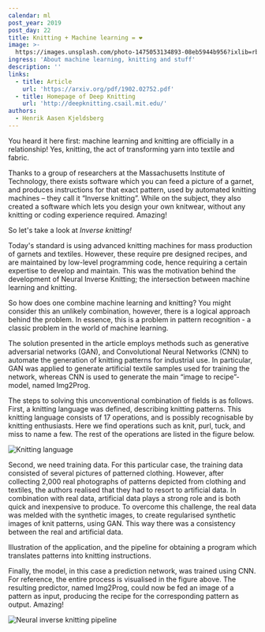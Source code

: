 ```yaml
---
calendar: ml
post_year: 2019
post_day: 22
title: Knitting + Machine learning = ❤️
image: >-
  https://images.unsplash.com/photo-1475053134893-08eb5944b956?ixlib=rb-1.2.1&auto=format&fit=crop&w=2100&q=80
ingress: 'About machine learning, knitting and stuff'
description: ''
links:
  - title: Article
    url: 'https://arxiv.org/pdf/1902.02752.pdf'
  - title: Homepage of Deep Knitting
    url: 'http://deepknitting.csail.mit.edu/'
authors:
  - Henrik Aasen Kjeldsberg
---
```

You heard it here first: machine learning and knitting are officially in a relationship! Yes, knitting, the act of transforming yarn into textile and fabric.

Thanks to a group of researchers at the Massachusetts Institute of Technology, there exists software which you can feed a picture of a garnet, and produces instructions for that exact pattern, used by automated knitting machines – they call it “Inverse knitting”. While on the subject, they also created a software which lets you design your own knitwear, without any knitting or coding experience required. Amazing!

So let's take a look at _Inverse knitting!_  

Today's standard is using advanced knitting machines for mass production of garnets and textiles. However, these require pre designed recipes, and are maintained by low-level programming code, hence requiring a certain expertise to develop and maintain. This was the motivation behind the development of Neural Inverse Knitting; the intersection between machine learning and knitting. 

So how does one combine machine learning and knitting? You might consider this an unlikely combination, however, there is a logical approach behind the problem. In essence, this is a problem in pattern recognition - a classic problem in the world of machine learning.

The solution presented in the article employs methods such as generative adversarial networks (GAN), and Convolutional Neural Networks (CNN) to automate the generation of knitting patterns for industrial use. In particular, GAN was applied to generate artificial textile samples used for training the network, whereas CNN is used to generate the main “image to recipe”-model, named Img2Prog.

The steps to solving this unconventional combination of fields is as follows. First, a knitting language was defined, describing knitting patterns. This knitting language consists of 17 operations, and is possibly recognisable by knitting enthusiasts. Here we find operations such as knit, purl, tuck, and miss to name a few. The rest of the operations are listed in the figure below.

![Knitting language](https://i.ibb.co/THbgRB8/knit0.png)

Second, we need training data. For this particular case, the training data consisted of several pictures of patterned clothing. However, after collecting 2,000 real photographs of patterns depicted from clothing and textiles, the authors realised that they had to resort to artificial data. In combination with real data, artificial data plays a strong role and is both quick and inexpensive to produce. To overcome this challenge, the real data was melded with the synthetic images, to create regularised synthetic images of knit patterns, using GAN. This way there was a consistency between the real and artificial data. 

Illustration of the application, and the pipeline for obtaining a program which translates patterns into knitting instructions. 

Finally, the model, in this case a prediction network, was trained using CNN. For reference, the entire process is visualised in the figure above. The resulting predictor, named Img2Prog, could now be fed an image of a  pattern as input, producing the recipe for the corresponding pattern as output. Amazing!

![Neural inverse knitting pipeline](https://i.ibb.co/wgxqHzD/knit1.jpg)
